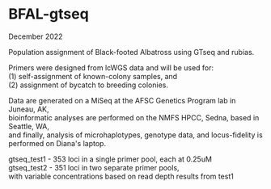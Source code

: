 # BFAL-gtseq

December 2022


Population assignment of Black-footed Albatross using GTseq and rubias. 

Primers were designed from lcWGS data and will be used for:\
(1) self-assignment of known-colony samples, and \
(2) assignment of bycatch to breeding colonies.

Data are generated on a MiSeq at the AFSC Genetics Program lab in Juneau, AK, \
bioinformatic analyses are performed on the NMFS HPCC, Sedna, based in Seattle, WA, \
and finally, analysis of microhaplotypes, genotype data, and locus-fidelity is performed on Diana's laptop.

gtseq_test1 - 353 loci in a single primer pool, each at 0.25uM \
gtseq_test2 - 351 loci in two separate primer pools, \
with variable concentrations based on read depth results from test1

